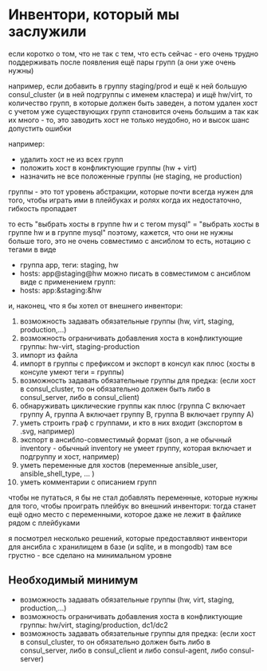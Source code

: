 #  Инвентори, который мы заслужили

если коротко о том, что не так с тем, что есть сейчас - его очень трудно поддерживать после появления ещё пары групп (а они уже очень нужны)

например, если добавить в группу staging/prod и ещё к ней большую consul_cluster (и в ней подгруппы с именем кластера) и ищё hw/virt, то количество групп, в которые должен быть заведен, а потом удален хост с учетом уже существующих групп становится очень большим
а так как их много - то, это заводить хост не только неудобно, но и высок шанс допустить ошибки

например:
- удалить хост не из всех групп
- положить хост в конфликтующие группы (hw + virt)
- назначить не все положенные группы (не staging, не production)

группы - это тот уровень абстракции, которые почти всегда нужен для того, чтобы играть ими в плейбуках и ролях
когда их недостаточно, гибкость пропадает

то есть "выбрать хосты в группе hw и с тегом mysql" = "выбрать хосты в группе hw и в группе mysql"
поэтому, кажется, что они не нужны
больше того, это не очень совместимо с ансиблом
то есть, нотацию с тегами в виде
- группа app, теги: staging, hw
- hosts: app@staging@hw
можно писать в совместимом с ансиблом виде с применением групп:
- hosts: app:&staging:&hw

и, наконец, что я бы хотел от внешнего инвентори:

1. возможность задавать обязательные группы (hw, virt, staging, production,...)
2. возможность ограничивать добавления хоста в конфликтующие группы: hw-virt, staging-production
3. импорт из файла
4. импорт в группы с префиксом и экспорт в консул как плюс (хосты в консуле умеют теги = группы)
5. возможность задавать обязательные группы для предка:
(если хост в consul_cluster, то он обязательно должен быть либо в consul_server, либо в consul_client)
6. обнаруживать циклические группы как плюс
(группа С включает группу А, группа A включает группу B, группа B включает группу А)
7. уметь строить граф с группами, и кто в них входит (экспортом в .svg, например)
8. экспорт в ансибло-совместимый формат (json, а не обычный inventory - обычный inventory не умеет группу, которая включает и подгруппу и хост, например)
9. уметь переменные для хостов (переменные ansible_user, ansible_shell_type, ... )
10. уметь комментарии с описанием групп

чтобы не путаться, я бы не стал добавлять переменные, которые нужны для того, чтобы проиграть плейбук во внешний инвентори: тогда станет ещё одно место с переменными, которое даже не лежит в файлике рядом с плейбуками

я посмотрел несколько решений, которые предоставляют инвентори для ансибла с хранилищем в базе (и sqlite, и в mongodb)
там все грустно - все сделано на минимальном уровне

## Необходимый минимум

- возможность задавать обязательные группы (hw, virt, staging, production,...)
- возможность ограничивать добавления хоста в конфликтующие группы: hw/virt, staging/production, dc1/dc2
- возможность задавать обязательные группы для предка:
(если хост в consul_cluster, то он обязательно должен быть либо в consul_server, либо в consul_client и либо consul-agent, либо consul-server)

